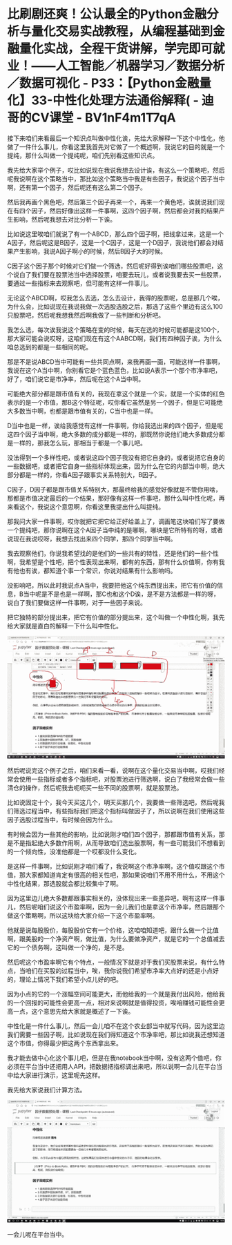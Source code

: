 # 比刷剧还爽！公认最全的Python金融分析与量化交易实战教程，从编程基础到金融量化实战，全程干货讲解，学完即可就业！——人工智能／机器学习／数据分析／数据可视化 - P33：【Python金融量化】33-中性化处理方法通俗解释( - 迪哥的CV课堂 - BV1nF4m1T7qA

接下来咱们来看最后一个知识点叫做中性化诶，先给大家解释一下这个中性化，他做了一件什么事儿，你看这里我首先对它做了一个概述啊，我说它的目的就是一个提纯，那什么叫做一个提纯呢，咱们先别看这些知识点。

我先给大家举个例子，哎比如说现在我说我想去设计诶，有这么一个策略吧，然后呢我说啊在这个策略当中，那比如这个策略当中我是有些因子，我说这个因子当中啊，还有第一个因子，然后呢还有这么第二个因子。

然后我再画个黑色吧，然后第三个因子再来一个，再来一个黄色吧，诶就说我们现在有四个因子，然后好像出这样一件事啊，这四个因子啊，然后都会对我的结果产生影响，然后呢我想去对比分析一下诶。

比如说这里唉咱们就说了有一个ABCD，那么四个因子啊，把线拿过来，这是一个A因子，然后呢这是B因子，这是一个C因子，这是一个D因子，我说他们都会对结果产生影响，我说A因子啊小的时候，然后B因子大的时候。

C因子这个因子那个时候对它们做一个筛选，然后呢好得到诶咱们哪些股票吧，这个说白了我们要在股票池当中选择股票，咱要去玩儿，或者说我要去买一些股票，要通过一些指标来去观察吧，但可能有这样一件事儿。

无论这个ABCD啊，哎我怎么去选，怎么去设计，我得的股票呢，总是那几个唉，为什么会，比如说现在我说我做一次选股选股之后，那选了这些个里边有这么100只股票吧，然后呢我想我然后啊我做了一些判断和分析吧。

我怎么选，每次诶我说这个策略在变的时候，每天在选的时候可能都是这100个，那大家可能会说哎呀，这咱们现在有这个AABCD啊，我们有四种因子诶，为什么咱总选到的都是一些相同的呢。

那是不是说ABCD当中可能有一些共同点啊，来我再画一画，可能这样一件事啊，我说在这个A当中啊，你别看它是个蓝色蓝色，比如说A表示一个那个市净率吧，好了，咱们说它是市净率，然后呢在这个A当中啊。

可能绝大部分都是跟市值有关的，我现在拿这个就是一个实，就是一个实体的红色表示的是一个市值，那B这个特征呢，哎你看它虽然是另一个因子，但是它可能绝大多数当中啊，也都是跟市值有关的，C当中也是一样。

D当中也是一样，诶给我感觉有这样一件事啊，你给我选出来的四个因子，但是呢这四个因子当中啊，绝大多数的成分都是一样的，那既然你说他们绝大多数成分都是一样的，那我怎么玩，那相当于都是一个事儿吧。

没法得到一个多样性吧，或者说这四个因子我没有把它自身的，或者说把它自身的一些数据吧，或者把它自身一些指标体现出来，因为什么在它的内部当中啊，绝大部分都是一样的，你看A因子跟事实关系特别大，B因子。

C因子，D因子都是跟市值关系特别大，那最终给我的感觉好像就是不管你用啥，那都是市值决定最后的一个结果，那好像有这样一件事吧，那什么叫中性化呢，再来看这个，我说这个意思啊，你看这里我提出什么叫提纯。

那我问大家一件事啊，哎你就把它把它给正好给盖上了，调画笔这块咱们写了要做一个提纯吧，那你说啊在这个A因子当中纯的是哪啊，哪块是它所特有的呀，或者说现在我说哎呀，我想去找出来四个同学，那四个同学当中啊。

我去观察他们，你说我希望找的是他们的一些共有的特性，还是他们的一些个性啊，我希望是个性吧，把个性表现出来啊，都有的东西，那有什么价值啊，你有我有他也有诶，都知道个事一个常识，你说对结果有什么影响吗。

没影响吧，所以此时我说点A当中，我要把他这个纯东西提出来，把它有价值的信息，B当中呢是不是也是一样啊，那C也和这个D诶，是不是方法都是一样的呀，说白了我们要做这样一件事啊，对于一些因子来说。

把它独特的部分提出来，把它有价值的部分提出来，这个叫做一个中性化啊，我先给大家就是直白的解释一下什么叫中性化。



![](img/929b768f5da2241e0b95e228d9ebc144_1.png)

然后呢说完这个例子之后，咱们来看一看，说啊在这个量化交易当中啊，哎我们经常会使用一些指标或者多个指标吧，对股票池进行筛选啊，说白了我经常会做一些清仓的操作，然后呢我去呃呃买一些不同的股票啊，就是股票池。

比如说固定十个，我今天买这几个，明天买那几个，我要做一些筛选吧，然后呢我们筛选过程当中，有些指标我们把这个指标叫做因子了，所以说啊在我们使用这些因子选股过程当中，有时候会因为什么。

有时候会因为一些其他的影响，比如说刚才咱们四个因子，那都跟市值有关系，那是不是指起绝大多数作用啊，从而导致咱们选出股票啊，有一些可能我们不想看到的一个倾向性，没准他都是一个哎都没什么变化。

是这样一件事啊，比如说刚才咱们看了，我说啊这个市净率啊，这个值哎跟这个市值，那大家都知道肯定有很高的相关性吧，那如果说咱们不用不用什么，不用这个中性化结果，那选股就会都比较集中了啊。

因为这里边儿绝大多数都跟事实相关的，没体现出来一些差异吧，啊有这样一件事儿，然后呢咱们说这个市盈率啊，因为一会儿我们也是拿这个市净率，然后跟那个做这个策略啊，所以这块给大家介绍一下这个市盈率啊。

他就是说每股股价，每股股价它有一个价格，这咱咱知道吧，跟什么做一个比值啊，跟美股的一个净资产啊，做比值，为什么要做净资产，就是它的一个总值减去它的一个债务啊，这叫做一个净的，是不是。

然后呢这个市盈率啊它有个特点，一般情况下就是对于我们买股票来说，有什么特点，当咱们在买股的过程当中，唉，我你说我们希望市净率大点好的还是小点好的，理论上情况下我们希望小点儿好的吧。

因为小点的它的一个涨幅空间可能更大，而他给我的一个就是我付出风险，他给我的一个回报的可能性会更高一点，相对来说啊就是值得投资，唉咱赚钱可能性会更高一点，这个意思先给大家就是概述了一下诶。

中性化是一件什么事儿，然后一会儿咱不在这个农业部当中就写代码，因为这里边我们需要一些因子啊，比如说现在我们得知道这个市净率吧，那比如说我还想知道这个市值，你得最少把这两个东西拿出来。

我才能去做中心化这个事儿吧，但是在我notebook当中啊，没有这两个值吧，你必须在平台当中还把用人API，把数据把指标调出来吧，所以说啊一会儿在平台当中给大家进行演示，这里呢先这样。

我先给大家说我们计算方法。

![](img/929b768f5da2241e0b95e228d9ebc144_3.png)

一会儿呢在平台当中。